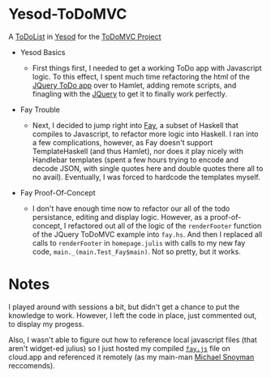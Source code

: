Yesod-ToDoMVC
=============

A [ToDoList](http://f.cl.ly/items/181O1k2f1t3Z0T1n0R06/Screen%20Shot%202013-05-08%20at%2012.25.45%20AM.png) in [Yesod](http://www.yesodweb.com/) for the [ToDoMVC Project](http://todomvc.com/)


* Yesod Basics
  * First things first, I needed to get a working ToDo app with Javascript logic. To this
effect, I spent much time refactoring the html of the [JQuery ToDo app](https://github.com/addyosmani/todomvc/blob/gh-pages/architecture-examples/jquery/index.html) over to Hamlet,
adding remote scripts, and finagling with the [JQuery](https://github.com/addyosmani/todomvc/blob/gh-pages/architecture-examples/jquery/js/app.js) to get it to finally work perfectly.

* Fay Trouble
  * Next, I decided to jump right into [Fay](https://github.com/faylang/fay/wiki), a subset of Haskell that compiles to Javascript,
to refactor more logic into Haskell. I ran into a few complications, however, as Fay doesn't
support TemplateHaskell (and thus Hamlet), nor does it play nicely with Handlebar templates
(spent a few hours trying to encode and decode JSON, with single quotes here and double quotes
there all to no avail). Eventually, I was forced to hardcode the templates myself.

* Fay Proof-Of-Concept
  * I don't have enough time now to refactor our all of the todo persistance, editing and display
logic. However, as a proof-of-concept, I refactored out all of the logic of the `renderFooter`
function of the JQuery ToDoMVC example into `fay.hs`. And then I replaced all calls to `renderFooter`
in `homepage.julis` with calls to my new fay code, `main._(main.Test_Fay$main)`. Not so pretty, but
it works.

Notes
=====

I played around with sessions a bit, but didn't get a chance to put the knowledge to work.
However, I left the code in place, just commented out, to display my progess.

Also, I wasn't able to figure out how to reference local javascript files (that aren't widget-ed julius)
so I just hosted my compiled [`fay.js`](http://f.cl.ly/items/0Y2C203Q18170u460Q1v/fay.js) file on cloud.app and referenced it remotely (as my main-man [Michael
Snoyman](http://www.yesodweb.com/blog/2013/01/adding-css-js) reccomends).
